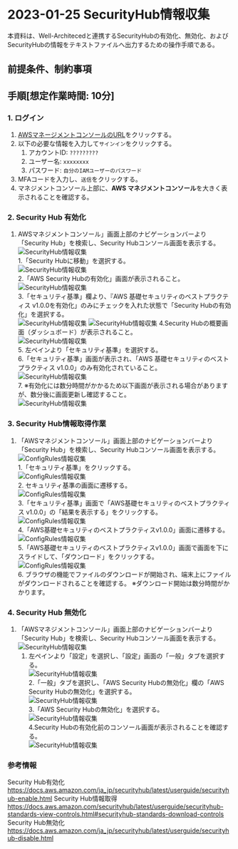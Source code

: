 <!-- omit in toc -->
# 2023-01-25  SecurityHub情報収集

本資料は、Well-Architecedと連携するSecurityHubの有効化、無効化、および
SecurityHubの情報をテキストファイルへ出力するための操作手順である。

## 前提条件、制約事項

## 手順[想定作業時間: 10分]

### 1. ログイン

1. [AWSマネージメントコンソールのURL](https://console.aws.amazon.com/console/home)をクリックする。
2. 以下の必要な情報を入力して`サインイン`をクリックする。
    1. アカウントID: `?????????`
    2. ユーザー名: `xxxxxxxx`
    3. パスワード: `自分のIAMユーザーのパスワード`
3. MFAコードを入力し、`送信`をクリックする。
4. マネジメントコンソール上部に、**AWS マネジメントコンソール**を大きく表示されることを確認する。

### 2. Security Hub 有効化

1. AWSマネジメントコンソール」画面上部のナビゲーションバーより「Security Hub」を検索し、Security Hubコンソール画面を表示する。  
 ![SecurityHub情報収集](./images/SecurityHub情報収集001.png)  
     1.「Security Hubに移動」を選択する。  
        ![SecurityHub情報収集](./images/SecurityHub情報収集002.png)  
     2.「AWS Security Hubの有効化」画面が表示されること。  
        ![SecurityHub情報収集](./images/SecurityHub情報収集003.png)  
     3.「セキュリティ基準」欄より、『AWS 基礎セキュリティのベストプラクティス v1.0.0を有効化」のみにチェックを入れた状態で「Security Hubの有効化」を選択する。  
        ![SecurityHub情報収集](./images/SecurityHub情報収集004.png)
        ![SecurityHub情報収集](./images/SecurityHub情報収集005.png)
     4.Security Hubの概要画面（ダッシュボード）が表示されること。  
        ![SecurityHub情報収集](./images/SecurityHub情報収集006.png)  
     5. 左ペインより「セキュリティ基準」を選択する。  
     6.「セキュリティ基準」画面が表示され、「AWS 基礎セキュリティのベストプラクティス v1.0.0」のみ有効化されていること。  
        ![SecurityHub情報収集](./images/SecurityHub情報収集007.png)  
     7. ※有効化には数分時間がかかるため以下画面が表示される場合がありますが、数分後に画面更新し確認すること。  
        ![SecurityHub情報収集](./images/SecurityHub情報収集008.png)
  
### 3. Security Hub情報取得作業

1. 「AWSマネジメントコンソール」画面上部のナビゲーションバーより「Security Hub」を検索し、Security Hubコンソール画面を表示する。  
 ![ConfigRules情報収集](./images/SecurityHub情報収集011.png)  
    1.「セキュリティ基準」をクリックする。  
 ![ConfigRules情報収集](./images/SecurityHub情報収集012.png)  
    2. セキュリティ基準の画面に遷移する。  
 ![ConfigRules情報収集](./images/SecurityHub情報収集013.png)  
    3.「セキュリティ基準」画面で「AWS基礎セキュリティのベストプラクティス v1.0.0」の「結果を表示する」をクリックする。  
 ![ConfigRules情報収集](./images/SecurityHub情報収集014.png)  
    4.「AWS基礎セキュリティのベストプラクティスv1.0.0」画面に遷移する。  
 ![ConfigRules情報収集](./images/SecurityHub情報収集015.png)  
    5.「AWS基礎セキュリティのベストプラクティスv1.0.0」画面で画面を下にスライドして、「ダウンロード」をクリックする。  
 ![ConfigRules情報収集](./images/SecurityHub情報収集016.png)  
    6. ブラウザの機能でファイルのダウンロードが開始され、端末上にファイルがダウンロードされることを確認する。
※ダウンロード開始は数分時間がかかります。

### 4. Security Hub 無効化

1. 「AWSマネジメントコンソール」画面上部のナビゲーションバーより「Security Hub」を検索し、Security Hubコンソール画面を表示する。  
 ![SecurityHub情報収集](./images/SecurityHub情報収集021.png)  
     1. 左ペインより「設定」を選択し、「設定」画面の「一般」タブを選択する。  
        ![SecurityHub情報収集](./images/SecurityHub情報収集022.png)  
     2.「一般」タブを選択し、「AWS Security Hubの無効化」欄の「AWS Security Hubの無効化」を選択する。  
        ![SecurityHub情報収集](./images/SecurityHub情報収集023.png)  
     3.「AWS Security Hubの無効化」を選択する。  
        ![SecurityHub情報収集](./images/SecurityHub情報収集024.png)  
     4.Security Hubの有効化前のコンソール画面が表示されることを確認する。  
        ![SecurityHub情報収集](./images/SecurityHub情報収集025.png)  

### 参考情報

Security Hub有効化
<https://docs.aws.amazon.com/ja_jp/securityhub/latest/userguide/securityhub-enable.html>
Security Hub情報取得
<https://docs.aws.amazon.com/securityhub/latest/userguide/securityhub-standards-view-controls.html#securityhub-standards-download-controls>
Security Hub無効化
<https://docs.aws.amazon.com/ja_jp/securityhub/latest/userguide/securityhub-disable.html>
